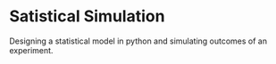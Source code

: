 # Satistical Simulation
Designing a statistical model in python and simulating outcomes of an experiment.
